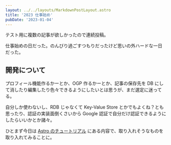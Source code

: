 ```yaml
---
layout: ../../layouts/MarkdownPostLayout.astro
title: '2023 仕事始め'
pubDate: '2023-01-04'
---
```


テスト用に複数の記事が欲しかったので連続投稿。

仕事始めの日だった。のんびり過ごすつもりだったけど思いの外ハードな一日だった。

## 開発について

プロフィール機能作るかーとか、OGP 作るかーとか、記事の保存先を DB にして消したり編集したり色々できるようにしたいとは思うが、まだ選定に迷ってる。

自分しか使わないし、RDB じゃなくて Key-Value Store とかでもよくね？とも思ったり、認証の実装面倒くさいから Google 認証で自分だけ認証できるようにしたらいいかとか諸々。

ひとまず今日は [Astro のチュートリアル](https://docs.astro.build/en/tutorial/0-introduction/) にある内容で、取り入れそうなものを取り入れてみることに。
